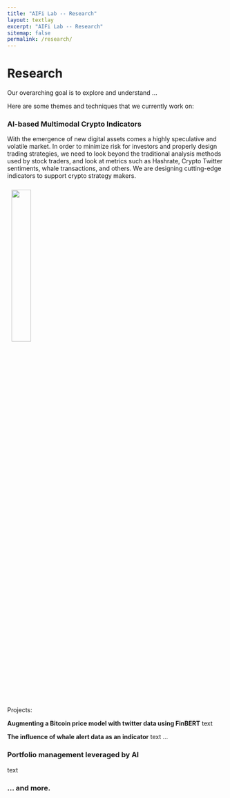 ```yaml
---
title: "AIFi Lab -- Research"
layout: textlay
excerpt: "AIFi Lab -- Research"
sitemap: false
permalink: /research/
---
```


# Research

Our overarching goal is to explore and understand ...

Here are some themes and techniques that we currently work on:

### AI-based Multimodal Crypto Indicators
With the emergence of new digital assets comes a highly speculative and volatile market. In order to minimize risk for investors and properly design trading strategies, we need to look beyond the traditional analysis methods used by stock traders, and look at metrics such as Hashrate, Crypto Twitter sentiments, whale transactions, and others. We are designing cutting-edge indicators to support crypto strategy makers. 




<img src="https://images.unsplash.com/photo-1621264437251-59d700cfb327?ixid=MnwxMjA3fDB8MHxwaG90by1wYWdlfHx8fGVufDB8fHx8&ixlib=rb-1.2.1&auto=format&fit=crop&w=1952&q=80" style="width: 30%; float: center; margin: 10px">

Projects: 

**Augmenting a Bitcoin price model with twitter data using FinBERT** text


**The influence of whale alert data as an indicator** text
...


### Portfolio management leveraged by AI

text


<!-- ![]({{ site.url }}{{ site.baseurl }}/images/respic/SpinFluc.png){: style="width: 70%; float: center; margin: 10px"} -->

### ... and more.
